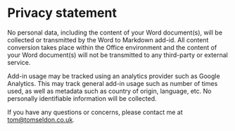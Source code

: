 Privacy statement
=================

No personal data, including the content of your Word document(s), will be collected or transmitted by the Word to Markdown add-id. All content conversion takes place within the Office environment and the content of your Word document(s) will not be transmitted to any third-party or external service.

Add-in usage may be tracked using an analytics provider such as Google Analytics. This may track general add-in usage such as number of times used, as well as metadata such as country of origin, language, etc. No personally identifiable information will be collected.

If you have any questions or concerns, please contact me at [tom@tomseldon.co.uk](mailto:tom@tomseldon.co.uk).
